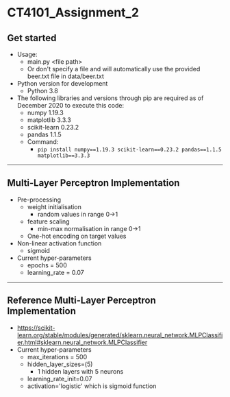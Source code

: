 # CT4101_Assignment_2

## Get started
- Usage:
    - main.py \<file path>
    - Or don't specify a file and will automatically use the provided beer.txt file in data/beer.txt
- Python version for development
    - Python 3.8
- The following libraries and versions through pip are required as of December 2020 to execute this code:
    - numpy 1.19.3
    - matplotlib 3.3.3
    - scikit-learn 0.23.2
    - pandas 1.1.5
    - Command:
        - ```pip install numpy==1.19.3 scikit-learn==0.23.2 pandas==1.1.5 matplotlib==3.3.3```

---

## Multi-Layer Perceptron Implementation
-  Pre-processing
    - weight initialisation
        - random values in range 0->1
    - feature scaling
        - min-max normalisation in range 0->1
    - One-hot encoding on target values
- Non-linear activation function
    - sigmoid
- Current hyper-parameters
    - epochs = 500
    - learning_rate = 0.07

---

## Reference Multi-Layer Perceptron Implementation
- https://scikit-learn.org/stable/modules/generated/sklearn.neural_network.MLPClassifier.html#sklearn.neural_network.MLPClassifier
- Current hyper-parameters
    - max_iterations = 500
    - hidden_layer_sizes=(5)
        - 1 hidden layers with 5 neurons
    - learning_rate_init=0.07
    - activation='logistic' which is sigmoid function
